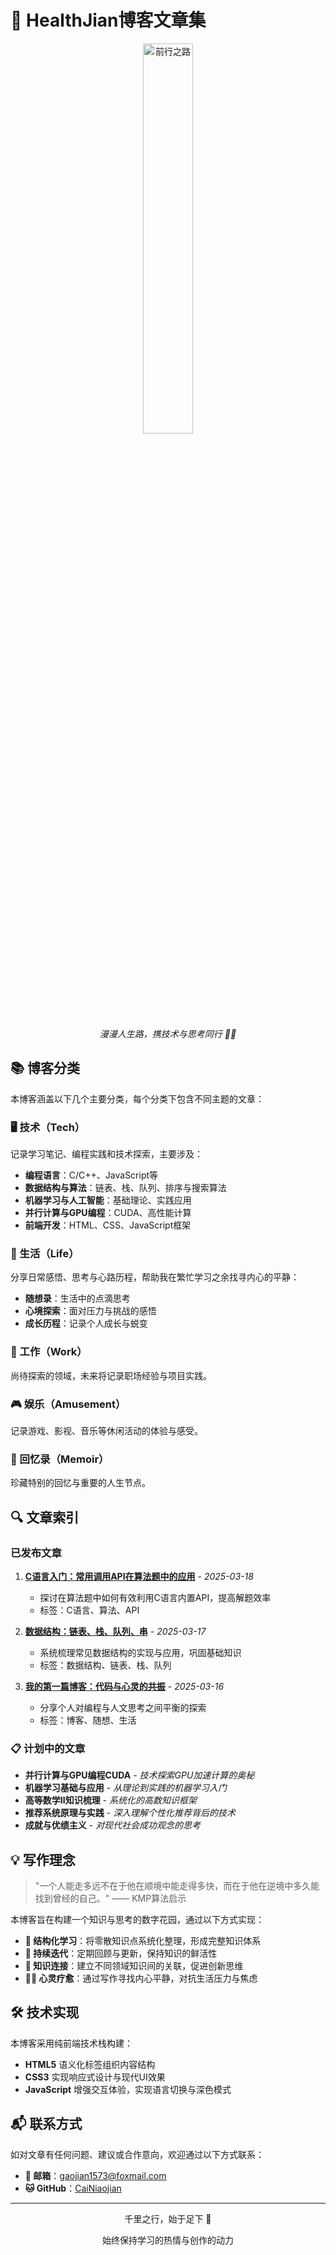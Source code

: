 # 🌈 HealthJian博客文章集 

<div align="center">
  <img src="../../images/yellow-road.avif" alt="前行之路" width="40%" />
  <p><em>漫漫人生路，携技术与思考同行 🚶‍♂️</em></p>
</div>

## 📚 博客分类

本博客涵盖以下几个主要分类，每个分类下包含不同主题的文章：

### 🖥️ 技术（Tech）
记录学习笔记、编程实践和技术探索，主要涉及：
- **编程语言**：C/C++、JavaScript等
- **数据结构与算法**：链表、栈、队列、排序与搜索算法
- **机器学习与人工智能**：基础理论、实践应用
- **并行计算与GPU编程**：CUDA、高性能计算
- **前端开发**：HTML、CSS、JavaScript框架

### 🌱 生活（Life）
分享日常感悟、思考与心路历程，帮助我在繁忙学习之余找寻内心的平静：
- **随想录**：生活中的点滴思考
- **心境探索**：面对压力与挑战的感悟
- **成长历程**：记录个人成长与蜕变

### 💼 工作（Work）
尚待探索的领域，未来将记录职场经验与项目实践。

### 🎮 娱乐（Amusement）
记录游戏、影视、音乐等休闲活动的体验与感受。

### 📝 回忆录（Memoir）
珍藏特别的回忆与重要的人生节点。

## 🔍 文章索引

### 已发布文章
1. [**C语言入门：常用调用API在算法题中的应用**](./tech/c-api-algorithms.html) - *2025-03-18*
   - 探讨在算法题中如何有效利用C语言内置API，提高解题效率
   - 标签：C语言、算法、API

2. [**数据结构：链表、栈、队列、串**](./tech/data-structures.html) - *2025-03-17*
   - 系统梳理常见数据结构的实现与应用，巩固基础知识
   - 标签：数据结构、链表、栈、队列

3. [**我的第一篇博客：代码与心灵的共振**](./life/first-blog.html) - *2025-03-16*
   - 分享个人对编程与人文思考之间平衡的探索
   - 标签：博客、随想、生活

### 📋 计划中的文章
- **并行计算与GPU编程CUDA** - *技术探索GPU加速计算的奥秘*
- **机器学习基础与应用** - *从理论到实践的机器学习入门*
- **高等数学Ⅱ知识梳理** - *系统化的高数知识框架*
- **推荐系统原理与实践** - *深入理解个性化推荐背后的技术*
- **成就与优绩主义** - *对现代社会成功观念的思考*

## 💡 写作理念

> "一个人能走多远不在于他在顺境中能走得多快，而在于他在逆境中多久能找到曾经的自己。" —— KMP算法启示

本博客旨在构建一个知识与思考的数字花园，通过以下方式实现：

- **📔 结构化学习**：将零散知识点系统化整理，形成完整知识体系
- **🔄 持续迭代**：定期回顾与更新，保持知识的鲜活性
- **🔗 知识连接**：建立不同领域知识间的关联，促进创新思维
- **🧘‍♂️ 心灵疗愈**：通过写作寻找内心平静，对抗生活压力与焦虑

## 🛠️ 技术实现

本博客采用纯前端技术栈构建：
- **HTML5** 语义化标签组织内容结构
- **CSS3** 实现响应式设计与现代UI效果
- **JavaScript** 增强交互体验，实现语言切换与深色模式

## 📬 联系方式

如对文章有任何问题、建议或合作意向，欢迎通过以下方式联系：
- **📧 邮箱**：gaojian1573@foxmail.com
- **🐱 GitHub**：[CaiNiaojian](https://github.com/CaiNiaojian)

---

<div align="center">
  <p>千里之行，始于足下 👣</p>
  <p>始终保持学习的热情与创作的动力</p>
</div>
